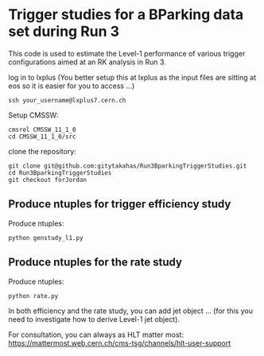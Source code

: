 # Trigger studies for a BParking data set during Run 3

This code is used to estimate the Level-1 performance of various trigger configurations aimed at an RK analysis in Run 3.


log in to lxplus (You better setup this at lxplus as the input files are sitting at eos so it is easier for you to access ...)
```
ssh your_username@lxplus7.cern.ch
```


Setup CMSSW:
```
cmsrel CMSSW_11_1_0
cd CMSSW_11_1_0/src
```

clone the repository: 
```
git clone git@github.com:gitytakahas/Run3BparkingTriggerStudies.git
cd Run3BparkingTriggerStudies
git checkout forJordan
```



## Produce ntuples for trigger efficiency study

Produce ntuples:
```
python genstudy_l1.py
```


## Produce ntuples for the rate study 

Produce ntuples:
```
python rate.py
```

In both efficiency and the rate study, you can add jet object ... (for this you need to investigate how to derive Level-1 jet object).

For consultation, you can always as HLT matter most: 
https://mattermost.web.cern.ch/cms-tsg/channels/hlt-user-support


